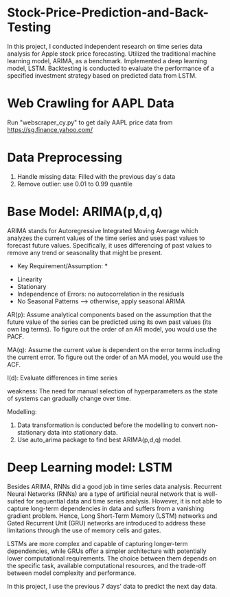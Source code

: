 # Stock-Price-Prediction-and-Back-Testing #
In this project, I conducted independent research on time series data analysis for Apple stock price forecasting. Utilized the traditional machine learning model, ARIMA, as a benchmark. Implemented a deep learning model, LSTM. Backtesting is conducted to evaluate the performance of a specified investment strategy based on predicted data from LSTM.

# Web Crawling for AAPL Data # 
Run "webscraper_cy.py" to get daily AAPL price data from https://sg.finance.yahoo.com/

# Data Preprocessing # 
1. Handle missing data: Filled with the previous day`s data
2. Remove outlier: use 0.01 to 0.99 quantile

# Base Model: ARIMA(p,d,q) # 
ARIMA stands for Autoregressive Integrated Moving Average which analyzes the current values of the time series and uses past values to forecast future values. Specifically, it uses differencing of past values to remove any trend or seasonality that might be present.

* Key Requirement/Assumption: * 
- Linearity
- Stationary
- Independence of Errors: no autocorrelation in the residuals
- No Seasonal Patterns --> otherwise, apply seasonal ARIMA

AR(p): Assume analytical components based on the assumption that the future value of the series can be predicted using its own past values (its own lag terms). To figure out the order of an AR model, you would use the PACF.

MA(q): Assume the current value is dependent on the error terms including the current error. To figure out the order of an MA model, you would use the ACF.

I(d): Evaluate differences in time series

weakness: The need for manual selection of hyperparameters as the state of systems can gradually change over time.

Modelling: 
1. Data transformation is conducted before the modelling to convert non-stationary data into stationary data. 
2. Use auto_arima package to find best ARIMA(p,d,q) model.

# Deep Learning model: LSTM #
Besides ARIMA, RNNs did a good job in time series data analysis. Recurrent Neural Networks (RNNs) are a type of artificial neural network that is well-suited for sequential data and time series analysis. However, it is not able to capture long-term dependencies in data and suffers from a vanishing gradient problem. Hence, Long Short-Term Memory (LSTM) networks and Gated Recurrent Unit (GRU) networks are introduced to address these limitations through the use of memory cells and gates.

LSTMs are more complex and capable of capturing longer-term dependencies, while GRUs offer a simpler architecture with potentially lower computational requirements. The choice between them depends on the specific task, available computational resources, and the trade-off between model complexity and performance.

In this project,  I use the previous 7 days' data to predict the next day data.

